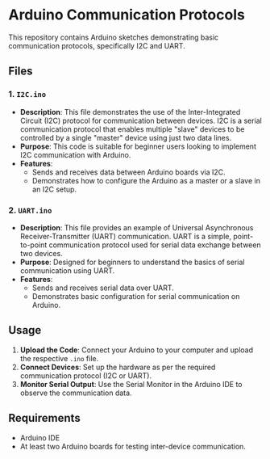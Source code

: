 # Arduino Communication Protocols

This repository contains Arduino sketches demonstrating basic communication protocols, specifically I2C and UART.

## Files

### 1. `I2C.ino`
- **Description**: This file demonstrates the use of the Inter-Integrated Circuit (I2C) protocol for communication between devices. I2C is a serial communication protocol that enables multiple "slave" devices to be controlled by a single "master" device using just two data lines.
- **Purpose**: This code is suitable for beginner users looking to implement I2C communication with Arduino.
- **Features**:
  - Sends and receives data between Arduino boards via I2C.
  - Demonstrates how to configure the Arduino as a master or a slave in an I2C setup.

### 2. `UART.ino`
- **Description**: This file provides an example of Universal Asynchronous Receiver-Transmitter (UART) communication. UART is a simple, point-to-point communication protocol used for serial data exchange between two devices.
- **Purpose**: Designed for beginners to understand the basics of serial communication using UART.
- **Features**:
  - Sends and receives serial data over UART.
  - Demonstrates basic configuration for serial communication on Arduino.

## Usage

1. **Upload the Code**: Connect your Arduino to your computer and upload the respective `.ino` file.
2. **Connect Devices**: Set up the hardware as per the required communication protocol (I2C or UART).
3. **Monitor Serial Output**: Use the Serial Monitor in the Arduino IDE to observe the communication data.

## Requirements

- Arduino IDE
- At least two Arduino boards for testing inter-device communication.
